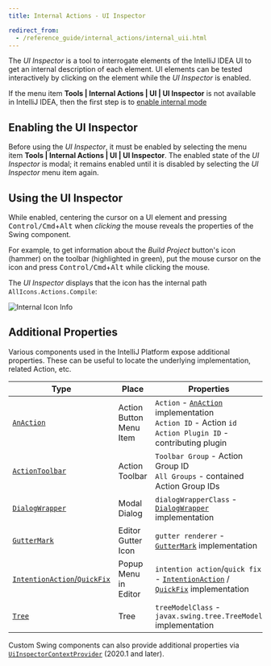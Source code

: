```yaml
---
title: Internal Actions - UI Inspector

redirect_from:
  - /reference_guide/internal_actions/internal_uii.html
---
```

<!-- Copyright 2000-2020 JetBrains s.r.o. and other contributors. Use of this source code is governed by the Apache 2.0 license that can be found in the LICENSE file. -->

The _UI Inspector_ is a tool to interrogate elements of the IntelliJ IDEA UI to get an internal description of each element.
UI elements can be tested interactively by clicking on the element while the _UI Inspector_ is enabled.

If the menu item **Tools \| Internal Actions \| UI \| UI Inspector** is not available in IntelliJ IDEA, then the first step is to [enable internal mode](enabling_internal.md)

## Enabling the UI Inspector
Before using the _UI Inspector_, it must be enabled by selecting the menu item **Tools \| Internal Actions \| UI \| UI Inspector**.
The enabled state of the _UI Inspector_ is modal; it remains enabled until it is disabled by selecting the _UI Inspector_ menu item again. 

## Using the UI Inspector
While enabled, centering the cursor on a UI element and pressing <kbd>Control/Cmd</kbd>+<kbd>Alt</kbd> when _clicking_ the mouse reveals the properties of the Swing component.

For example, to get information about the _Build Project_ button's icon (hammer) on the toolbar (highlighted in green), put the mouse cursor on the icon and press <kbd>Control/Cmd</kbd>+<kbd>Alt</kbd> while clicking the mouse.

The _UI Inspector_ displays that the icon has the internal path `AllIcons.Actions.Compile`:

![Internal Icon Info](img/internal_uii_icon_info.png)

## Additional Properties
Various components used in the IntelliJ Platform expose additional properties. These can be useful to locate the underlying implementation, related Action, etc.

| Type | Place | Properties |
|------|-----------|------------|
| [`AnAction`](/basics/action_system.md) | Action Button<br>Menu Item | `Action` - [`AnAction`](upsource:///platform/editor-ui-api/src/com/intellij/openapi/actionSystem/AnAction.java) implementation<br>`Action ID` - Action `id`<br>`Action Plugin ID` - contributing plugin |
| [`ActionToolbar`](/basics/action_system.md) | Action Toolbar | `Toolbar Group` - Action Group ID<br>`All Groups` - contained Action Group IDs |
| [`DialogWrapper`](/user_interface_components/dialog_wrapper.md) | Modal Dialog | `dialogWrapperClass` - [`DialogWrapper`](upsource:///platform/platform-api/src/com/intellij/openapi/ui/DialogWrapper.java) implementation |
| [`GutterMark`](upsource:///platform/editor-ui-api/src/com/intellij/codeInsight/daemon/GutterMark.java) | Editor Gutter Icon | `gutter renderer` - [`GutterMark`](upsource:///platform/editor-ui-api/src/com/intellij/codeInsight/daemon/GutterMark.java) implementation |
| [`IntentionAction`/`QuickFix`](/reference_guide/custom_language_support/code_inspections_and_intentions.md) | Popup Menu in Editor | `intention action`/`quick fix` - [`IntentionAction`](upsource:///platform/analysis-api/src/com/intellij/codeInsight/intention/IntentionAction.java) / [`QuickFix`](upsource:///platform/analysis-api/src/com/intellij/codeInspection/QuickFix.java) implementation |
| [`Tree`](/user_interface_components/lists_and_trees.md) | Tree | `treeModelClass` - `javax.swing.tree.TreeModel` implementation |

Custom Swing components can also provide additional properties via [`UiInspectorContextProvider`](upsource:///platform/platform-impl/src/com/intellij/internal/inspector/UiInspectorContextProvider.java) (2020.1 and later). 
